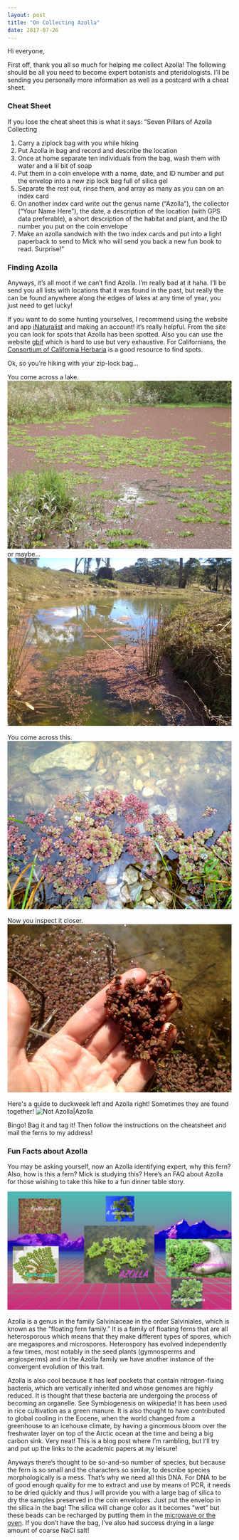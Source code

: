 ```yaml
---
layout: post
title: "On Collecting Azolla"
date: 2017-07-26
---
```

Hi everyone, 

First off, thank you all so much for helping me collect Azolla! The following should be all you need to become expert botanists and pteridologists. I’ll be sending you personally more information as well as a postcard with a cheat sheet.

### Cheat Sheet
If you lose the cheat sheet this is what it says:
“Seven Pillars of Azolla Collecting
1. Carry a ziplock bag with you while hiking
2. Put Azolla in bag and record and describe the location
3. Once at home separate ten individuals from the bag, wash them with water and a lil bit of soap
4. Put them in a coin envelope with a name, date, and ID number and put the envelop into a new zip lock bag full of silica gel
5. Separate the rest out, rinse them, and array as many as you can on an index card
6. On another index card write out the genus name (“Azolla”), the collector (“Your Name Here”), the date, a description of the location (with GPS data preferable), a short description of the habitat and plant, and the ID number you put on the coin envelope
7. Make an azolla sandwich with the two index cards and put into a light paperback to send to Mick who will send you back a new fun book to read. Surprise!”

### Finding Azolla
Anyways, it’s all moot if we can’t find Azolla. I’m really bad at it haha. I’ll be send you all lists with locations that it was found in the past, but really the can be found anywhere along the edges of lakes at any time of year, you just need to get lucky!

If you want to do some hunting yourselves, I recommend using the website and app [iNaturalist](https://www.inaturalist.org) and making an account! it’s really helpful. From the site you can look for spots that Azolla has been spotted. Also you can use the website [gbif](gbif.org) which is hard to use but very exhaustive. For Californians, the [Consortium of California Herbaria](http://ucjeps.berkeley.edu/consortium/) is a good resource to find spots.

Ok, so you’re hiking with your zip-lock bag…

You come across a lake.
![You come across a lake](/images/image1.jpg "Lake")
or maybe...
![You come across a lake 2](/images/image2.jpg "Lake2")

You come across this.
![Azoll from afar](/images/image4.jpg "Azollafar")

Now you inspect it closer.
![ZOOM](/images/image3.jpg "Look at it! Fern...")

Here's a guide to duckweek left and Azolla right! Sometimes they are found together!
![Not Azolla|Azolla](/images/image5.jpg "Lake")


Bingo! Bag it and tag it! Then follow the instructions on the cheatsheet and mail the ferns to my address! 

### Fun Facts about Azolla

You may be asking yourself, now an Azolla identifying expert, why this fern? Also, how is this a fern? Mick is studying this? Here’s an FAQ about Azolla for those wishing to take this hike to a fun dinner table story.

![What even is a species](/images/AZOLLA.jpg "AZOLLA")

Azolla is a genus in the family Salviniaceae in the order Salviniales, which is known as the “floating fern family.” It is a family of floating ferns that are all heterosporous which means that they make different types of spores, which are megaspores and microspores. Heterospory has evolved independently a few times, most notably in the seed plants (gymnosperms and angiosperms) and in the Azolla family we have another instance of the convergent evolution of this trait. 

Azolla is also cool because it has leaf pockets that contain nitrogen-fixing bacteria, which are vertically inherited and whose genomes are highly reduced. It is thought that these bacteria are undergoing the process of becoming an organelle. See Symbiogenesis on wikipedia! It has been used in rice cultivation as a green manure. It is also thought to have contributed to global cooling in the Eocene, when the world changed from a greenhouse to an icehouse climate, by having a ginormous bloom over the freshwater layer on top of the Arctic ocean at the time and being a big carbon sink. Very neat! This is a blog post where I’m rambling, but I’ll try and put up the links to the academic papers at my leisure! 

Anyways there’s thought to be so-and-so number of species, but because the fern is so small and the characters so similar, to describe species morphologically is a mess. That’s why we need all this DNA. For DNA to be of good enough quality for me to extract and use by means of PCR, it needs to be dried quickly and thus I will provide you with a large bag of silica to dry the samples preserved in the coin envelopes. Just put the envelop in the silica in the bag! The silica will change color as it becomes “wet” but these beads can be recharged by putting them in the [microwave or the oven](http://qqjky.qjhbf.servertrust.com/v/vspfiles/info/Silica%20Gel.pdf). If you don’t have the bag, I’ve also had success drying in a large amount of coarse NaCl salt! 
